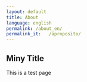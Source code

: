 ```yaml
---
layout: default
title: About
language: english
permalink: /about_en/
permalink_it:   /aproposito/
---
```


## Miny Title

This is a test page
